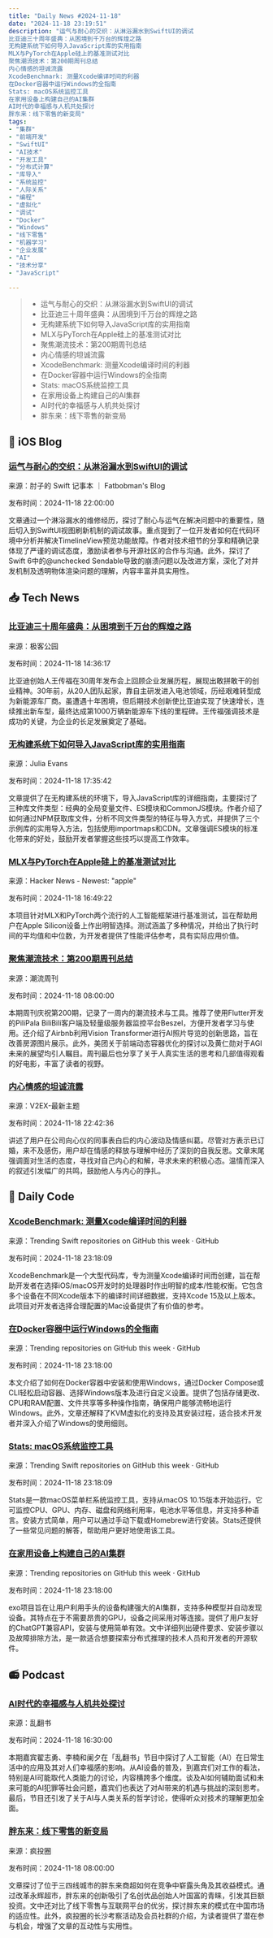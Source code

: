 ```yaml
---
title: "Daily News #2024-11-18"
date: "2024-11-18 23:19:51"
description: "运气与耐心的交织：从淋浴漏水到SwiftUI的调试
比亚迪三十周年盛典：从困境到千万台的辉煌之路
无构建系统下如何导入JavaScript库的实用指南
MLX与PyTorch在Apple硅上的基准测试对比
聚焦潮流技术：第200期周刊总结
内心情感的坦诚流露
XcodeBenchmark: 测量Xcode编译时间的利器
在Docker容器中运行Windows的全指南
Stats: macOS系统监控工具
在家用设备上构建自己的AI集群
AI时代的幸福感与人机共处探讨
胖东来：线下零售的新变局"
tags: 
- "集群"
- "前端开发"
- "SwiftUI"
- "AI技术"
- "开发工具"
- "分布式计算"
- "库导入"
- "系统监控"
- "人际关系"
- "编程"
- "虚拟化"
- "调试"
- "Docker"
- "Windows"
- "线下零售"
- "机器学习"
- "企业发展"
- "AI"
- "技术分享"
- "JavaScript"

---
```


> - 运气与耐心的交织：从淋浴漏水到SwiftUI的调试
> - 比亚迪三十周年盛典：从困境到千万台的辉煌之路
> - 无构建系统下如何导入JavaScript库的实用指南
> - MLX与PyTorch在Apple硅上的基准测试对比
> - 聚焦潮流技术：第200期周刊总结
> - 内心情感的坦诚流露
> - XcodeBenchmark: 测量Xcode编译时间的利器
> - 在Docker容器中运行Windows的全指南
> - Stats: macOS系统监控工具
> - 在家用设备上构建自己的AI集群
> - AI时代的幸福感与人机共处探讨
> - 胖东来：线下零售的新变局

## 🍎 iOS Blog

### [运气与耐心的交织：从淋浴漏水到SwiftUI的调试](https://fatbobman.com/zh/weekly/issue-058/)

来源：肘子的 Swift 记事本 ｜ Fatbobman's Blog

发布时间：2024-11-18 22:00:00

文章通过一个淋浴漏水的维修经历，探讨了耐心与运气在解决问题中的重要性，随后切入到SwiftUI视图刷新机制的调试故事。重点提到了一位开发者如何在代码环境中分析并解决TimelineView预览功能故障。作者对技术细节的分享和精确记录体现了严谨的调试态度，激励读者参与开源社区的合作与沟通。此外，探讨了Swift 6中的@unchecked Sendable导致的崩溃问题以及改进方案，深化了对并发机制及透明物体渲染问题的理解，内容丰富并具实用性。

## 📥 Tech News

### [比亚迪三十周年盛典：从困境到千万台的辉煌之路](http://www.geekpark.net/news/343212)

来源：极客公园

发布时间：2024-11-18 14:36:17

比亚迪创始人王传福在30周年发布会上回顾企业发展历程，展现出敢拼敢干的创业精神。30年前，从20人团队起家，靠自主研发进入电池领域，历经艰难转型成为新能源车厂商。虽遭遇十年困境，但后期技术创新使比亚迪实现了快速增长，连续推出新车型，最终达成第1000万辆新能源车下线的里程碑。王传福强调技术是成功的关键，为企业的长足发展奠定了基础。

### [无构建系统下如何导入JavaScript库的实用指南](https://jvns.ca/blog/2024/11/18/how-to-import-a-javascript-library/)

来源：Julia Evans

发布时间：2024-11-18 17:35:42

文章提供了在无构建系统的环境下，导入JavaScript库的详细指南，主要探讨了三种库文件类型：经典的全局变量文件、ES模块和CommonJS模块。作者介绍了如何通过NPM获取库文件，分析不同文件类型的特征与导入方式，并提供了三个示例库的实用导入方法，包括使用importmaps和CDN。文章强调ES模块的标准化带来的好处，鼓励开发者掌握这些技巧以提高工作效率。

### [MLX与PyTorch在Apple硅上的基准测试对比](https://github.com/LucasSte/MLX-vs-Pytorch)

来源：Hacker News - Newest: "apple"

发布时间：2024-11-18 16:49:22

本项目针对MLX和PyTorch两个流行的人工智能框架进行基准测试，旨在帮助用户在Apple Silicon设备上作出明智选择。测试涵盖了多种情况，并给出了执行时间的平均值和中位数，为开发者提供了性能评估参考，具有实际应用价值。

### [聚焦潮流技术：第200期周刊总结](https://weekly.tw93.fun/posts/200-%E4%BA%91%E6%B5%B7%E6%97%A5%E8%90%BD/)

来源：潮流周刊

发布时间：2024-11-18 08:00:00

本期周刊庆祝第200期，记录了一周内的潮流技术与工具。推荐了使用Flutter开发的PiliPala BiliBili客户端及轻量级服务器监控平台Beszel，方便开发者学习与使用。还介绍了Airbnb利用Vision Transformer进行AI照片导览的创新思路，旨在改善房源图片展示。此外，美团关于前端动态容器优化的探讨以及黄仁勋对于AGI未来的展望均引人瞩目。周刊最后也分享了关于人真实生活的思考和几部值得观看的好电影，丰富了读者的视野。

### [内心情感的坦诚流露](https://www.v2ex.com/t/1090650)

来源：V2EX-最新主题

发布时间：2024-11-18 22:42:36

讲述了用户在公司向心仪的同事表白后的内心波动及情感纠葛。尽管对方表示已订婚，来不及感伤，用户却在情感的释放与理解中经历了深刻的自我反思。文章末尾强调面对生活的态度，寻找对自己内心的和解，寻求未来的积极心态。温情而深入的叙述引发幅广的共鸣，鼓励他人与内心的挣扎。

## 💾 Daily Code

### [XcodeBenchmark: 测量Xcode编译时间的利器](https://github.com/devMEremenko/XcodeBenchmark)

来源：Trending Swift repositories on GitHub this week · GitHub

发布时间：2024-11-18 23:18:09

XcodeBenchmark是一个大型代码库，专为测量Xcode编译时间而创建，旨在帮助开发者在选择iOS/macOS开发时的处理器时作出明智的成本/性能权衡。它包含多个设备在不同Xcode版本下的编译时间详细数据，支持Xcode 15及以上版本。此项目对开发者选择合理配置的Mac设备提供了有价值的参考。

### [在Docker容器中运行Windows的全指南](https://github.com/dockur/windows)

来源：Trending repositories on GitHub this week · GitHub

发布时间：2024-11-18 23:18:00

本文介绍了如何在Docker容器中安装和使用Windows，通过Docker Compose或CLI轻松启动容器、选择Windows版本及进行自定义设置。提供了包括存储更改、CPU和RAM配置、文件共享等多种操作指南，确保用户能够流畅地运行Windows。此外，文章还解释了KVM虚拟化的支持及其安装过程，适合技术开发者并深入介绍了Windows的使用细则。

### [Stats: macOS系统监控工具](https://github.com/exelban/stats)

来源：Trending Swift repositories on GitHub this week · GitHub

发布时间：2024-11-18 23:18:09

Stats是一款macOS菜单栏系统监控工具，支持从macOS 10.15版本开始运行。它可监控CPU、GPU、内存、磁盘和网络利用率，电池水平等信息，并支持多种语言。安装方式简单，用户可以通过手动下载或Homebrew进行安装。Stats还提供了一些常见问题的解答，帮助用户更好地使用该工具。

### [在家用设备上构建自己的AI集群](https://github.com/exo-explore/exo)

来源：Trending repositories on GitHub this week · GitHub

发布时间：2024-11-18 23:18:00

exo项目旨在让用户利用手头的设备构建强大的AI集群，支持多种模型并自动发现设备。其特点在于不需要昂贵的GPU，设备之间采用对等连接。提供了用户友好的ChatGPT兼容API，安装与使用简单有效。文中详细列出硬件要求、安装步骤以及故障排除方法，是一款适合想要探索分布式推理的技术人员和开发者的开源软件。

## 📻 Podcast

### [AI时代的幸福感与人机共处探讨](https://www.xiaoyuzhoufm.com/episode/67370f48f373fe5d4d897fa7)

来源：乱翻书

发布时间：2024-11-18 16:30:00

本期嘉宾翟志勇、李楠和阑夕在「乱翻书」节目中探讨了人工智能（AI）在日常生活中的应用及其对人们幸福感的影响。从AI设备的普及，到嘉宾们对工作的看法，特别是AI可能取代人类能力的讨论，内容横跨多个维度。谈及AI如何辅助面试和未来可能的AI犯罪等社会问题，嘉宾们也表达了对AI带来的机遇与挑战的深刻思考。最后，节目还引发了关于AI与人类关系的哲学讨论，使得听众对技术的理解更加全面。

### [胖东来：线下零售的新变局](https://crazy.capital/106)

来源：疯投圈

发布时间：2024-11-18 08:00:00

文章探讨了位于三四线城市的胖东来商超如何在竞争中崭露头角及其收益模式。通过改革永辉超市，胖东来的创新吸引了名创优品创始人叶国富的青睐，引发其巨额投资。文中还对比了线下零售与互联网平台的优劣，探讨胖东来的模式在中国市场的适应性。此外，疯投圈的长沙考察活动及会员社群的介绍，为读者提供了潜在参与机会，增强了文章的互动性与实用性。
